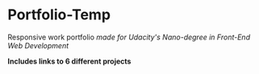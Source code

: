 # Portfolio-Temp
Responsive work portfolio 
*made for Udacity's Nano-degree in Front-End Web Development* 

**Includes links to 6 different projects**

